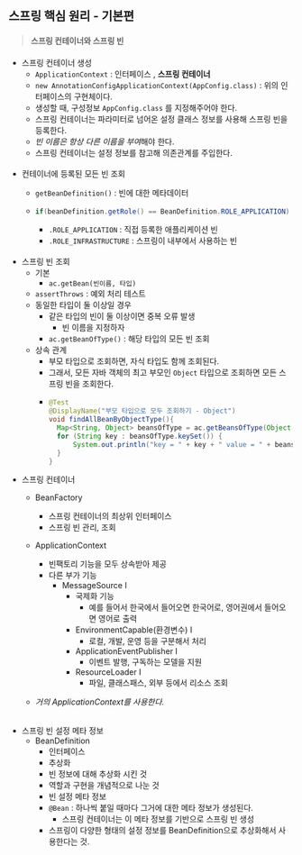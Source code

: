## 스프링 핵심 원리 - 기본편
>#### 스프링 컨테이너와 스프링 빈

- 스프링 컨테이너 생성
  - `ApplicationContext` : 인터페이스 , **스프링 컨테이너**
  - `new AnnotationConfigApplicationContext(AppConfig.class)` : 위의 인터페이스의 구현체이다.
  - 생성할 때, 구성정보 `AppConfig.class` 를 지정해주어야 한다.
  - 스프링 컨테이너는 파라미터로 넘어온 설정 클래스 정보를 사용해 스프링 빈을 등록한다.
  - *빈 이름은 항상 다른 이름을 부여*해야 한다.
  - 스프링 컨테이너는 설정 정보를 참고해 의존관계를 주입한다.
<br/></br>
- 컨테이너에 등록된 모든 빈 조회  
  - `getBeanDefinition()` : 빈에 대한 메타데이터

  - ~~~java
    if(beanDefinition.getRole() == BeanDefinition.ROLE_APPLICATION)
    ~~~
    - `.ROLE_APPLICATION` : 직접 등록한 애플리케이션 빈
    - `.ROLE_INFRASTRUCTURE` : 스프링이 내부에서 사용하는 빈
<br/></br>
- 스프링 빈 조회
  - 기본
    - `ac.getBean(빈이름, 타입)`
  - `assertThrows` : 예외 처리 테스트
  - 동일한 타입이 둘 이상일 경우
    - 같은 타입의 빈이 둘 이상이면 중복 오류 발생
      - 빈 이름을 지정하자
    - `ac.getBeanOfType()` : 해당 타입의 모든 빈 조회
  - 상속 관계
    - 부모 타입으로 조회하면, 자식 타입도 함께 조회된다.
    - 그래서, 모든 자바 객체의 최고 부모인 `Object` 타입으로 조회하면 모든 스프링 빈을 조회한다.
    - ~~~java
      @Test
      @DisplayName("부모 타입으로 모두 조회하기 - Object")
      void findAllBeanByObjectType(){
        Map<String, Object> beansOfType = ac.getBeansOfType(Object.class);
        for (String key : beansOfType.keySet()) {
            System.out.println("key = " + key + " value = " + beansOfType.get(key));
        }
      }
    
- 스프링 컨테이너
  - BeanFactory
    - 스프링 컨테이너의 최상위 인터페이스
    - 스프링 빈 관리, 조회
  - ApplicationContext 
    - 빈팩토리 기능을 모두 상속받아 제공
    - 다른 부가 기능
      - MessageSource I
          - 국제화 기능
            - 예를 들어서 한국에서 들어오면 한국어로, 영어권에서 들어오면 영어로 출력
        - EnvironmentCapable(환경변수) I
          - 로컬, 개발, 운영 등을 구분해서 처리
        - ApplicationEventPublisher I
          - 이벤트 발행, 구독하는 모델을 지원
        - ResourceLoader I
          - 파일, 클래스패스, 외부 등에서 리소스 조회

  - *거의 ApplicationContext를 사용한다.*
<br/></br>
- 스프링 빈 설정 메타 정보 
  - BeanDefinition
    - 인터페이스
    - 추상화
    - 빈 정보에 대해 추상화 시킨 것
    - 역할과 구현을 개념적으로 나눈 것
    - 빈 설정 메타 정보
    - `@Bean` : 하나씩 붙일 때마다 그거에 대한 메타 정보가 생성된다.
      - 스프링 컨테이너는 이 메타 정보를 기반으로 스프링 빈 생성
    - 스프링이 다양한 형태의 설정 정보를 BeanDefinition으로 추상화해서 사용한다는 것.
